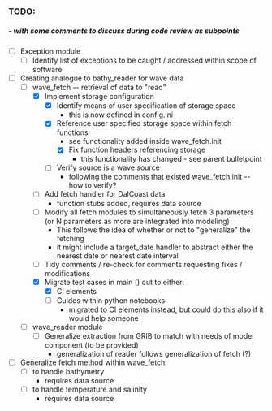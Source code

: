 ### TODO:
##### - with some comments to discuss during code review as subpoints

- [ ] Exception module
    - [ ] Identify list of exceptions to be caught / addressed within scope of software
- [ ] Creating analogue to bathy_reader for wave data
    - [ ] wave_fetch -- retrieval of data to "read"
        - [x] Implement storage configuration
            - [x] Identify means of user specification of storage space 
               - this is now defined in config.ini
            - [x] Reference user specified storage space within fetch functions 
                - see functionality added inside wave_fetch.init
                - [x] Fix function headers referencing storage 
                    - this functionality has changed - see parent bulletpoint
            - [ ] Verify source is a wave source
                - following the comments that existed wave_fetch.init -- how to verify?
        - [ ] Add fetch handler for DalCoast data
            - function stubs added, requires data source
        - [ ] Modify all fetch modules to simultaneously fetch 3 parameters (or N parameters as more are integrated into modeling)
            - This follows the idea of whether or not to "generalize" the fetching
            - it might include a target_date handler to abstract either the nearest date or nearest date interval
        - [ ] Tidy comments / re-check for comments requesting fixes / modifications
        - [x] Migrate test cases in main () out to either:
            - [x] CI elements
            - [ ] Guides within python notebooks
                - migrated to CI elements instead, but could do this also if it would help someone
    - [ ] wave_reader module
        - [ ] Generalize extraction from GRIB to match with needs of model component (to be provided)
            - generalization of reader follows generalization of fetch (?)
- [ ] Generalize fetch method within wave_fetch 
    - [ ] to handle bathymetry
        - requires data source
    - [ ] to handle temperature and salinity
        - requires data source 
